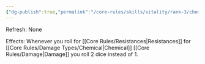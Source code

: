 ```yaml
---
{"dg-publish":true,"permalink":"/core-rules/skills/vitality/rank-3/chemically-hardened/"}
---
```


Refresh: None

Effects:
Whenever you roll for [[Core Rules/Resistances\|Resistances]] for [[Core Rules/Damage Types/Chemical\|Chemical]] [[Core Rules/Damage\|Damage]] you roll 2 dice instead of 1.